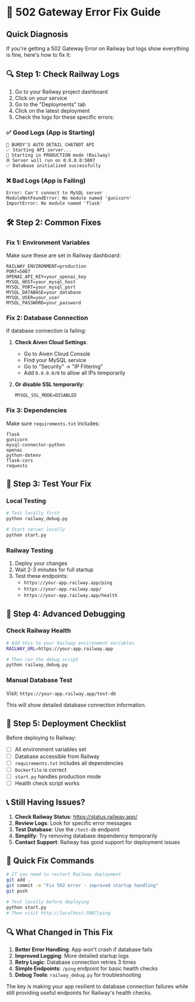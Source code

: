 # 🚨 502 Gateway Error Fix Guide

## Quick Diagnosis

If you're getting a 502 Gateway Error on Railway but logs show everything is fine, here's how to fix it:

## 🔍 Step 1: Check Railway Logs

1. Go to your Railway project dashboard
2. Click on your service
3. Go to the "Deployments" tab
4. Click on the latest deployment
5. Check the logs for these specific errors:

### ✅ Good Logs (App is Starting)
```
🚗 BURDY'S AUTO DETAIL CHATBOT API
✅ Starting API server...
🚀 Starting in PRODUCTION mode (Railway)
🌐 Server will run on 0.0.0.0:5007
✅ Database initialized successfully
```

### ❌ Bad Logs (App is Failing)
```
Error: Can't connect to MySQL server
ModuleNotFoundError: No module named 'gunicorn'
ImportError: No module named 'flask'
```

## 🛠️ Step 2: Common Fixes

### Fix 1: Environment Variables
Make sure these are set in Railway dashboard:

```
RAILWAY_ENVIRONMENT=production
PORT=5007
OPENAI_API_KEY=your_openai_key
MYSQL_HOST=your_mysql_host
MYSQL_PORT=your_mysql_port
MYSQL_DATABASE=your_database
MYSQL_USER=your_user
MYSQL_PASSWORD=your_password
```

### Fix 2: Database Connection
If database connection is failing:

1. **Check Aiven Cloud Settings**:
   - Go to Aiven Cloud Console
   - Find your MySQL service
   - Go to "Security" → "IP Filtering"
   - Add `0.0.0.0/0` to allow all IPs temporarily

2. **Or disable SSL temporarily**:
   ```
   MYSQL_SSL_MODE=DISABLED
   ```

### Fix 3: Dependencies
Make sure `requirements.txt` includes:
```
flask
gunicorn
mysql-connector-python
openai
python-dotenv
flask-cors
requests
```

## 🧪 Step 3: Test Your Fix

### Local Testing
```bash
# Test locally first
python railway_debug.py

# Start server locally
python start.py
```

### Railway Testing
1. Deploy your changes
2. Wait 2-3 minutes for full startup
3. Test these endpoints:
   - `https://your-app.railway.app/ping`
   - `https://your-app.railway.app/`
   - `https://your-app.railway.app/health`

## 🔧 Step 4: Advanced Debugging

### Check Railway Health
```bash
# Add this to your Railway environment variables
RAILWAY_URL=https://your-app.railway.app

# Then run the debug script
python railway_debug.py
```

### Manual Database Test
Visit: `https://your-app.railway.app/test-db`

This will show detailed database connection information.

## 🚀 Step 5: Deployment Checklist

Before deploying to Railway:

- [ ] All environment variables set
- [ ] Database accessible from Railway
- [ ] `requirements.txt` includes all dependencies
- [ ] `Dockerfile` is correct
- [ ] `start.py` handles production mode
- [ ] Health check script works

## 📞 Still Having Issues?

1. **Check Railway Status**: https://status.railway.app/
2. **Review Logs**: Look for specific error messages
3. **Test Database**: Use the `/test-db` endpoint
4. **Simplify**: Try removing database dependency temporarily
5. **Contact Support**: Railway has good support for deployment issues

## 🎯 Quick Fix Commands

```bash
# If you need to restart Railway deployment
git add .
git commit -m "Fix 502 error - improved startup handling"
git push

# Test locally before deploying
python start.py
# Then visit http://localhost:5007/ping
```

## 🔍 What Changed in This Fix

1. **Better Error Handling**: App won't crash if database fails
2. **Improved Logging**: More detailed startup logs
3. **Retry Logic**: Database connection retries 3 times
4. **Simple Endpoints**: `/ping` endpoint for basic health checks
5. **Debug Tools**: `railway_debug.py` for troubleshooting

The key is making your app resilient to database connection failures while still providing useful endpoints for Railway's health checks. 